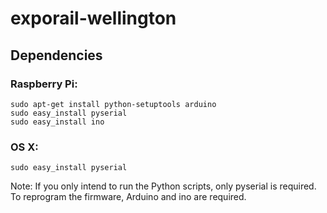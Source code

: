 # exporail-wellington

## Dependencies

### Raspberry Pi:

```shell
sudo apt-get install python-setuptools arduino
sudo easy_install pyserial
sudo easy_install ino 
```
### OS X:

```shell
sudo easy_install pyserial
```

Note: If you only intend to run the Python scripts, only pyserial is required.  To reprogram the firmware, Arduino and ino are required.
